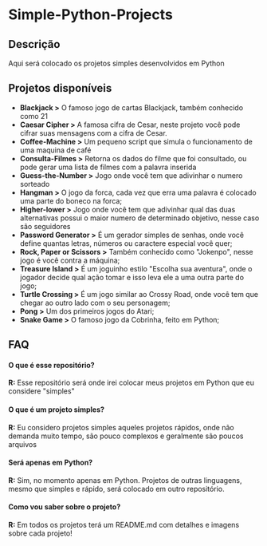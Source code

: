 # Simple-Python-Projects
## Descrição
Aqui será colocado os projetos simples desenvolvidos em Python


## Projetos disponíveis
* **Blackjack >** O famoso jogo de cartas Blackjack, também conhecido como 21
* **Caesar Cipher >** A famosa cifra de Cesar, neste projeto você pode cifrar suas mensagens com a cifra de Cesar.
* **Coffee-Machine >** Um pequeno script que simula o funcionamento de uma maquina de café
* **Consulta-Filmes >** Retorna os dados do filme que foi consultado, ou pode gerar uma lista de filmes com a palavra inserida
* **Guess-the-Number >** Jogo onde você tem que adivinhar o numero sorteado
* **Hangman >** O jogo da forca, cada vez que erra uma palavra é colocado uma parte do boneco na forca;
* **Higher-lower >** Jogo onde você tem que adivinhar qual das duas alternativas possui o maior numero de determinado objetivo, nesse caso são seguidores
* **Password Generator >** É um gerador simples de senhas, onde você define quantas letras, números ou caractere especial você quer;
* **Rock, Paper or Scissors >** Também conhecido como "Jokenpo", nesse jogo é você contra a máquina;
* **Treasure Island >** É um joguinho estilo "Escolha sua aventura", onde o jogador decide qual ação tomar e isso leva ele a uma outra parte do jogo;
* **Turtle Crossing >** É um jogo similar ao Crossy Road, onde você tem que chegar ao outro lado com o seu personagem;
* **Pong >** Um dos primeiros jogos do Atari;
* **Snake Game >** O famoso jogo da Cobrinha, feito em Python;





## FAQ
#### O que é esse repositório?
**R:** Esse repositório será onde irei colocar meus projetos em Python que eu considere "simples"

#### O que é um projeto simples?
**R:** Eu considero projetos simples aqueles projetos rápidos, onde não demanda muito tempo, são pouco complexos e geralmente são poucos arquivos

#### Será apenas em Python?
**R:** Sim, no momento apenas em Python. Projetos de outras linguagens, mesmo que simples e rápido, será colocado em outro repositório.

#### Como vou saber sobre o projeto?
**R:** Em todos os projetos terá um README.md com detalhes e imagens sobre cada projeto!


